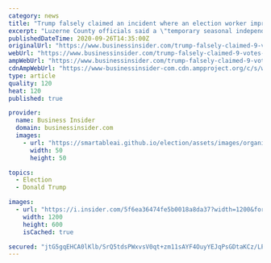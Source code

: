 ```yaml
---
category: news
title: "Trump falsely claimed an incident where an election worker improperly discarded 9 votes shows widespread 'voter fraud.\" Here's what happened."
excerpt: "Luzerne County officials said a \"temporary seasonal independent contractor\" had \"incorrectly discarded (the ballots) into the office trash.\""
publishedDateTime: 2020-09-26T14:35:00Z
originalUrl: "https://www.businessinsider.com/trump-falsely-claimed-9-votes-improperly-discarded-cases-voter-fraud-2020-9"
webUrl: "https://www.businessinsider.com/trump-falsely-claimed-9-votes-improperly-discarded-cases-voter-fraud-2020-9"
ampWebUrl: "https://www.businessinsider.com/trump-falsely-claimed-9-votes-improperly-discarded-cases-voter-fraud-2020-9?amp"
cdnAmpWebUrl: "https://www-businessinsider-com.cdn.ampproject.org/c/s/www.businessinsider.com/trump-falsely-claimed-9-votes-improperly-discarded-cases-voter-fraud-2020-9?amp"
type: article
quality: 120
heat: 120
published: true

provider:
  name: Business Insider
  domain: businessinsider.com
  images:
    - url: "https://smartableai.github.io/election/assets/images/organizations/businessinsider.com-50x50.jpg"
      width: 50
      height: 50

topics:
  - Election
  - Donald Trump

images:
  - url: "https://i.insider.com/5f6ea36474fe5b0018a8da37?width=1200&format=jpeg"
    width: 1200
    height: 600
    isCached: true

secured: "jtG5gqEHCA0lKlb/SrQ5tdsPWxvsV0qt+zm11sAYF4OuyYEJqPsGDtaKCz/LP5rMGfsqy2ZdIagp4e9uEGgf4Bldtk41pFJIVGYrsZ9uc2QWN6ZXu229bfiRQ/dgU7a9V5HkSarvZ+oN/BkB7wN6jIRK7YFSUi2Lkv64GRSqkkg4y6nzcslMGw1GEHlD1gywayOtY/x2iGZA7kQSBrZ5Nxor3mv6Z0+VXTUdxOCLrohy1pbmVMf+UuhmHa9LaQbB1YP6Heqc8M+rGZsTt+6XUHNBbiWZ+PM3Ztu1HKFYnudPNJzgf4qnN7dx1si61KQdguEbQ754hKAASVfRh3wvZ159BPqzKQfdoGv/q30XlVY=;V+6EXZoi0bEFSTJcT8akiw=="
---
```


